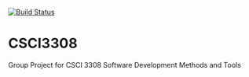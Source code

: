 [![Build Status](https://travis-ci.org/lalyon/csci3308.svg?branch=testing)](https://travis-ci.org/lalyon/csci3308)
# CSCI3308
Group Project for CSCI 3308 Software Development Methods and Tools
